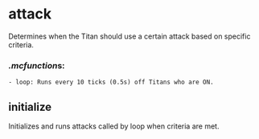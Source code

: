 # attack
Determines when the Titan should use a certain attack based on specific criteria.

### *.mcfunction*s:
    - loop: Runs every 10 ticks (0.5s) off Titans who are ON.
    
## initialize
Initializes and runs attacks called by loop when criteria are met.
